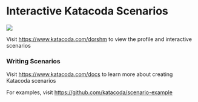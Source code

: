 # Interactive Katacoda Scenarios

[![](http://shields.katacoda.com/katacoda/dorshm/count.svg)](https://www.katacoda.com/dorshm "Get your profile on Katacoda.com")

Visit https://www.katacoda.com/dorshm to view the profile and interactive scenarios

### Writing Scenarios
Visit https://www.katacoda.com/docs to learn more about creating Katacoda scenarios

For examples, visit https://github.com/katacoda/scenario-example
